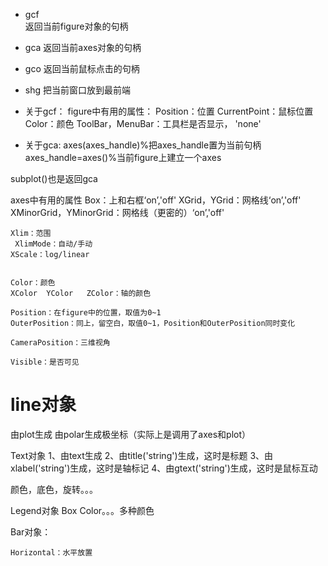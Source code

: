 - gcf  
返回当前figure对象的句柄
- gca
返回当前axes对象的句柄
- gco
返回当前鼠标点击的句柄
- shg
把当前窗口放到最前端

- 关于gcf：
figure中有用的属性：
    Position：位置
    CurrentPoint：鼠标位置
    Color：颜色
    ToolBar，MenuBar：工具栏是否显示，  'none'

- 关于gca:
axes(axes_handle)%把axes_handle置为当前句柄
axes_handle=axes()%当前figure上建立一个axes

subplot()也是返回gca

axes中有用的属性
    Box：上和右框‘on’,'off'
    XGrid，YGrid：网格线‘on’,'off'
    XMinorGrid，YMinorGrid：网格线（更密的）‘on’,'off'

    Xlim：范围
     XlimMode：自动/手动
    XScale：log/linear


    Color：颜色
    XColor  YColor   ZColor：轴的颜色

    Position：在figure中的位置，取值为0~1
    OuterPosition：同上，留空白，取值0~1，Position和OuterPosition同时变化

    CameraPosition：三维视角

    Visible：是否可见

# line对象

由plot生成
由polar生成极坐标（实际上是调用了axes和plot）


Text对象
1、由text生成
2、由title('string')生成，这时是标题
3、由xlabel('string')生成，这时是轴标记
4、由gtext('string')生成，这时是鼠标互动

颜色，底色，旋转。。。

Legend对象
    Box
    Color。。。多种颜色


Bar对象：

    Horizontal：水平放置
